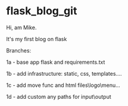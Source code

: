 # flask_blog_git

Hi, am Mike.

It's my first blog on flask


Branches:

1a - base app flask and requirements.txt

1b - add infrastructure: static, css, templates.... 

1с - add move func and html files\logo\menu...

1d - add custom any paths for input\output
